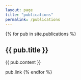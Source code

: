 ```yaml
---
layout: page
title: "publications"
permalink: /publications
---
```


{% for pub in site.publications %}
  ## {{ pub.title }}

  {{ pub.content }}

  pub.link
{% endfor %}
